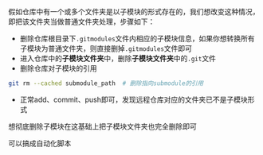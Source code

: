 
假如仓库中有一个或多个文件夹是以子模块的形式存在的，我们想改变这种情况，即把该文件夹当做普通文件夹处理，步骤如下：

- 删除仓库根目录下`.gitmodules`文件内相应的子模块信息，如果你想转换所有子模块为普通文件夹，则直接删掉`.gitmodules`文件即可
- 进入仓库中的**子模块文件夹**中，删除**子模块文件夹**中的`.git`文件
- 删除仓库对子模块的引用
```bash
git rm --cached submodule_path  # 删除指向submodule的引用
```
- 正常add、commit、push即可，发现远程仓库对应的文件夹已不是子模块形式

想彻底删除子模块在这基础上把子模块文件夹也完全删除即可

可以搞成自动化脚本